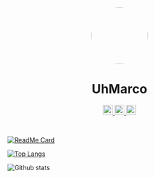 <p align="center">
    <img style="border-radius: 100px" width="128" height="128" src="https://images-ext-2.discordapp.net/external/j_eyufohBBlL5BoMr1O-XMftwP2cS7PLT3NFX0Ct_48/%3Fsize%3D1024/https/cdn.discordapp.com/avatars/389865778771525643/e856ea41daa0ded67f0fe838345d5da3.webp?size=2048">
</p>

<h1 align="center">UhMarco</h1>
<p align="center">
  <a href="https://twitter.com/NotStealthy">
    <img alt="Marco's Twitter" width="22px" src="https://cdn.jsdelivr.net/npm/simple-icons@v3/icons/twitter.svg" />
  </a>

  <a href="https://github.com/UhMarco">
    <img alt="Marco's Github" width="22px" src="https://cdn.jsdelivr.net/npm/simple-icons@v3/icons/github.svg" />
  </a>

  <a href="https://t.me/UhMarco">
    <img alt="Marco's Telegram" width="22px" src="https://cdn.jsdelivr.net/npm/simple-icons@v3/icons/telegram.svg" />
  </a>
</p>

<br/>

[![ReadMe Card](https://github-readme-stats.vercel.app/api/pin/?username=UhMarco&repo=lyfe)](https://github.com/UhMarco/lyfe)

[![Top Langs](https://github-readme-stats.vercel.app/api/top-langs/?username=UhMarco)](https://github.com/anuraghazra/github-readme-stats)

![Github stats](https://github-readme-stats.vercel.app/api?username=UhMarco&count_private=true&show_icons=true&include_all_commits=true)

